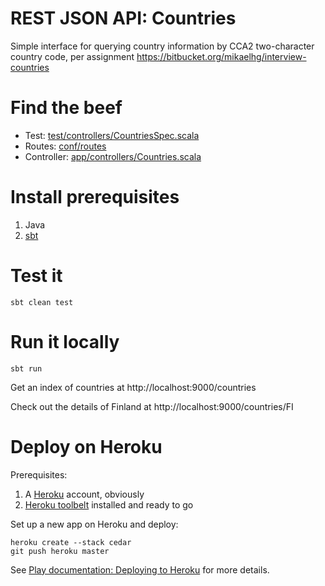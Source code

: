 REST JSON API: Countries
=========================

Simple interface for querying country information by CCA2 two-character country code,
per assignment https://bitbucket.org/mikaelhg/interview-countries

# Find the beef
* Test: [test/controllers/CountriesSpec.scala](test/controllers/CountriesSpec.scala)
* Routes: [conf/routes](conf/routes)
* Controller: [app/controllers/Countries.scala](app/controllers/Countries.scala)

# Install prerequisites
1. Java
2. [sbt](http://www.scala-sbt.org/download.html)

# Test it
`sbt clean test`

# Run it locally
`sbt run`

Get an index of countries at http://localhost:9000/countries

Check out the details of Finland at http://localhost:9000/countries/FI

# Deploy on Heroku
Prerequisites:

1. A [Heroku](https://heroku.com/) account, obviously
2. [Heroku toolbelt](https://toolbelt.heroku.com/) installed and ready to go

Set up a new app on Heroku and deploy:
```
heroku create --stack cedar
git push heroku master
```

See [Play documentation: Deploying to Heroku](https://www.playframework.com/documentation/2.3.x/ProductionHeroku) for more details.

